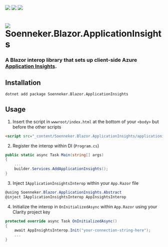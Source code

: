 [![](https://img.shields.io/nuget/v/Soenneker.Blazor.ApplicationInsights.svg?style=for-the-badge)](https://www.nuget.org/packages/Soenneker.Blazor.ApplicationInsights/)
[![](https://img.shields.io/github/actions/workflow/status/soenneker/soenneker.blazor.applicationinsights/publish-package.yml?style=for-the-badge)](https://github.com/soenneker/soenneker.blazor.applicationinsights/actions/workflows/publish-package.yml)
[![](https://img.shields.io/nuget/dt/Soenneker.Blazor.ApplicationInsights.svg?style=for-the-badge)](https://www.nuget.org/packages/Soenneker.Blazor.ApplicationInsights/)

# ![](https://user-images.githubusercontent.com/4441470/224455560-91ed3ee7-f510-4041-a8d2-3fc093025112.png) Soenneker.Blazor.ApplicationInsights
### A Blazor interop library that sets up client-side Azure [Application Insights](https://learn.microsoft.com/en-us/azure/azure-monitor/app/app-insights-overview?tabs=net).

## Installation

```
dotnet add package Soenneker.Blazor.ApplicationInsights
```

## Usage

1. Insert the script in `wwwroot/index.html` at the bottom of your `<body>` but before the other scripts

```html
<script src="_content/Soenneker.Blazor.ApplicationInsights/applicationinsights.js"></script>
```

2. Register the interop within DI (`Program.cs`)

```csharp
public static async Task Main(string[] args)
{
    ...
    builder.Services.AddApplicationInsights();
}
```

3. Inject `IApplicationInsightsInterop` within your `App.Razor` file


```csharp
@using Soenneker.Blazor.ApplicationInsights.Abstract
@inject IApplicationInsightsInterop AppInsightsInterop
```


4. Initialize the interop in `OnInitializedAsync` within `App.Razor` using your Clarity project key

```csharp
protected override async Task OnInitializedAsync()
{
    await AppInsightsInterop.Init("your-connection-string-here");
    ...
}
```